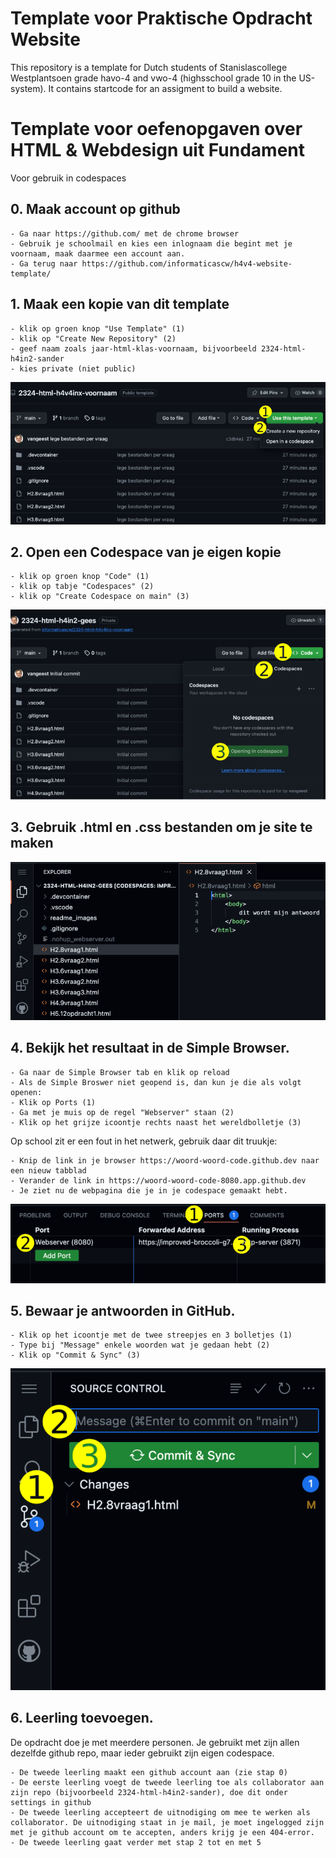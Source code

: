 # Template voor Praktische Opdracht Website

This repository is a template for Dutch students of Stanislascollege Westplantsoen grade havo-4 and vwo-4 (highsschool grade 10 in the US-system).
It contains startcode for an assigment to build a website.

# Template voor oefenopgaven over HTML & Webdesign uit Fundament
Voor gebruik in codespaces

## 0. Maak account op github
    - Ga naar https://github.com/ met de chrome browser
    - Gebruik je schoolmail en kies een inlognaam die begint met je voornaam, maak daarmee een account aan.
    - Ga terug naar https://github.com/informaticascw/h4v4-website-template/

## 1. Maak een kopie van dit template

    - klik op groen knop "Use Template" (1)
    - klik op "Create New Repository" (2)
    - geef naam zoals jaar-html-klas-voornaam, bijvoorbeeld 2324-html-h4in2-sander
    - kies private (niet public)

![Use template](images/template.png)

## 2. Open een Codespace van je eigen kopie

    - klik op groen knop "Code" (1)
    - klik op tabje "Codespaces" (2)
    - klik op "Create Codespace on main" (3)
  
![Codespace](images/codespace.png)

## 3. Gebruik .html en .css bestanden om je site te maken

![Bestanden](images/bestand.png)

## 4. Bekijk het resultaat in de Simple Browser.

    - Ga naar de Simple Browser tab en klik op reload
    - Als de Simple Broswer niet geopend is, dan kun je die als volgt openen:
    - Klik op Ports (1)
    - Ga met je muis op de regel "Webserver" staan (2)
    - Klik op het grijze icoontje rechts naast het wereldbolletje (3)

Op school zit er een fout in het netwerk, gebruik daar dit truukje:

    - Knip de link in je browser https://woord-woord-code.github.dev naar een nieuw tabblad
    - Verander de link in https://woord-woord-code-8080.app.github.dev
    - Je ziet nu de webpagina die je in je codespace gemaakt hebt.
  
![Preview](images/port.png)

## 5. Bewaar je antwoorden in GitHub.

    - Klik op het icoontje met de twee streepjes en 3 bolletjes (1)
    - Type bij "Message" enkele woorden wat je gedaan hebt (2)
    - Klik op "Commit & Sync" (3)
  
![Commit](images/commit.png)

## 6. Leerling toevoegen.

De opdracht doe je met meerdere personen. Je gebruikt met zijn allen dezelfde github repo, maar ieder gebruikt zijn eigen codespace.

    - De tweede leerling maakt een github account aan (zie stap 0)
    - De eerste leerling voegt de tweede leerling toe als collaborator aan zijn repo (bijvoorbeeld 2324-html-h4in2-sander), doe dit onder settings in github
    - De tweede leerling accepteert de uitnodiging om mee te werken als collaborator. De uitnodiging staat in je mail, je moet ingelogged zijn met je github account om te accepten, anders krijg je een 404-error.
    - De tweede leerling gaat verder met stap 2 tot en met 5
     

